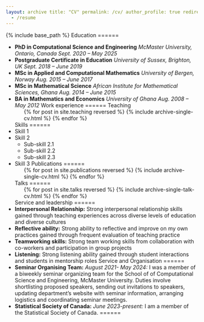 ```yaml
---
layout: archive title: "CV" permalink: /cv/ author_profile: true redirect_from:
  - /resume
---
```

{% include base_path %}
Education ======
* **PhD in Computational Science and Engineering**
   *McMaster University, Ontario, Canada*
   *Sept. 2020 – May 2025*
* **Postgraduate Certificate in Education**
  *University of Sussex, Brighton, UK*
  *Sept. 2018 – June 2019*
*  **MSc in Applied and Computational Mathematics**
  *University of Bergen, Norway*
  *Aug. 2015 – June 2017*
* **MSc in Mathematical Science**
  *African Institute for Mathematical Sciences, Ghana*
  *Aug. 2014 – June 2015*
* **BA in Mathematics and Economics**
  *University of Ghana*
  *Aug. 2008 – May 2012*
Work experience ======
Teaching <ul>{% for post in site.teaching reversed %} {% include
archive-single-cv.html %} {% endfor %}</ul>
Skills ======
* Skill 1
* Skill 2
  * Sub-skill 2.1
  * Sub-skill 2.2
  * Sub-skill 2.3
* Skill 3
Publications ====== <ul>{% for post in site.publications reversed %} {% include
archive-single-cv.html %} {% endfor %}</ul>
Talks ====== <ul>{% for post in site.talks reversed %} {% include
archive-single-talk-cv.html  %} {% endfor %}</ul>
Service and leadership ======
* **Interpersonal Relationship:** Strong interpersonal relationship skills gained through teaching experiences across diverse levels of education and diverse cultures
* **Reflective ability:** Strong ability to reflective and improve on my own practices gained through frequent evaluation of teaching practice
* **Teamworking skills:** Strong team working skills from collaboration with co-workers and participation in group projects
* **Listening:** Strong listening ability gained through student interactions
and students in mentorship roles
Service and Organisation 
======
* **Seminar Organising Team:**
  *August 2021- May 2024:* I was a member of a biweekly seminar organizing team for the School of of Computational Science and Engineering, McMaster University. Duties involve shortlisting proposed speakers, sending out invitations to speakers, updating department’s website with seminar information, arranging logistics and coordinating seminar meetings.
* **Statistical Society of Canada:**
  *June 2023-present:*  I am a member of the Statistical Society of Canada.
======